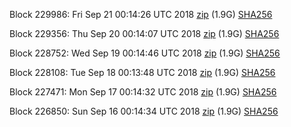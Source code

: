 Block 229986: Fri Sep 21 00:14:26 UTC 2018 [zip](https://dash-bootstrap.ams3.digitaloceanspaces.com/testnet/2018-09-21/bootstrap.dat.zip) (1.9G) [SHA256](https://dash-bootstrap.ams3.digitaloceanspaces.com/testnet/2018-09-21/sha256.txt)

Block 229356: Thu Sep 20 00:14:07 UTC 2018 [zip](https://dash-bootstrap.ams3.digitaloceanspaces.com/testnet/2018-09-20/bootstrap.dat.zip) (1.9G) [SHA256](https://dash-bootstrap.ams3.digitaloceanspaces.com/testnet/2018-09-20/sha256.txt)

Block 228752: Wed Sep 19 00:14:46 UTC 2018 [zip](https://dash-bootstrap.ams3.digitaloceanspaces.com/testnet/2018-09-19/bootstrap.dat.zip) (1.9G) [SHA256](https://dash-bootstrap.ams3.digitaloceanspaces.com/testnet/2018-09-19/sha256.txt)

Block 228108: Tue Sep 18 00:13:48 UTC 2018 [zip](https://dash-bootstrap.ams3.digitaloceanspaces.com/testnet/2018-09-18/bootstrap.dat.zip) (1.9G) [SHA256](https://dash-bootstrap.ams3.digitaloceanspaces.com/testnet/2018-09-18/sha256.txt)

Block 227471: Mon Sep 17 00:14:32 UTC 2018 [zip](https://dash-bootstrap.ams3.digitaloceanspaces.com/testnet/2018-09-17/bootstrap.dat.zip) (1.9G) [SHA256](https://dash-bootstrap.ams3.digitaloceanspaces.com/testnet/2018-09-17/sha256.txt)

Block 226850: Sun Sep 16 00:14:34 UTC 2018 [zip](https://dash-bootstrap.ams3.digitaloceanspaces.com/testnet/2018-09-16/bootstrap.dat.zip) (1.9G) [SHA256](https://dash-bootstrap.ams3.digitaloceanspaces.com/testnet/2018-09-16/sha256.txt)
